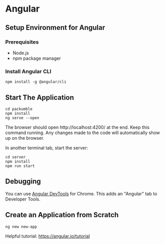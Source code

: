 # Angular

## Setup Environment for Angular

### Prerequisites
- Node.js
- npm package manager

### Install Angular CLI
```
npm install -g @angular/cli
```

## Start The Application

```
cd packumble
npm install
ng serve --open
```

The browser should open http://localhost:4200/ at the end. Keep this command running. Any changes made to the code will automatically show up on the browser.

In another terminal tab, start the server:

```
cd server
npm install
npm run start
```

## Debugging

You can use [Angular DevTools](https://chrome.google.com/webstore/detail/angular-devtools/ienfalfjdbdpebioblfackkekamfmbnh) for Chrome. This adds an "Angular" tab to Developer Tools.

## Create an Application from Scratch

```
ng new new-app
```

Helpful tutorial: https://angular.io/tutorial
